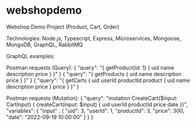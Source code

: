 # webshopdemo
Webshop Demo Project (Product, Cart, Order)

Technologies: 
Node.js, 
Typescript, 
Express, 
Microservices, 
Mongoose, 
MongoDB, 
GraphQL, 
RabbitMQ

GraphQL examples:

Postman requests (Query):
{
    "query": "{ getProduct(id: 1) { uid name description price } }"
}
{
    "query": "{ getProducts { uid name description price } }"
}
{
    "query": "{ getCarts { uid userId productId product { uid name description price } price } }"
}

Postman requests (Mutation):
{
    "query": "mutation CreateCart($input: CartInput) { createCart(input: $input) { uid userId productId price date }}",
    "variables": { "input" : {
            "uid": 3,
            "userId": 1,
            "productId": 3,
            "price": 300,
            "date": "2022-09-19 10:00:00"
        }
    }
}

